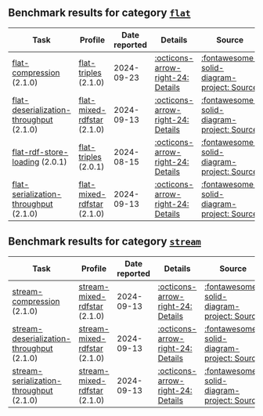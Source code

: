 ## Benchmark results for category [`flat`](https://w3id.org/riverbench/v/dev/categories/flat)

Task | Profile | Date reported | Details | Source
--- | --- | --- | --- | ---
[flat-compression](https://w3id.org/riverbench/v/dev/tasks/flat-compression) (2.1.0) | [flat-triples](https://w3id.org/riverbench/v/dev/profiles/flat-triples) (2.1.0) | 2024-09-23 | [:octicons-arrow-right-24: Details](https://w3id.org/riverbench/v/dev/tasks/flat-compression/results#RAaDz6WiML8abDQbql-cBmhS0s_oYWbOuXj4ieVRgP8D4) | [:fontawesome-solid-diagram-project: Source](https://w3id.org/np/RAaDz6WiML8abDQbql-cBmhS0s_oYWbOuXj4ieVRgP8D4)
[flat-deserialization-throughput](https://w3id.org/riverbench/v/dev/tasks/flat-deserialization-throughput) (2.1.0) | [flat-mixed-rdfstar](https://w3id.org/riverbench/v/dev/profiles/flat-mixed-rdfstar) (2.1.0) | 2024-09-13 | [:octicons-arrow-right-24: Details](https://w3id.org/riverbench/v/dev/tasks/flat-deserialization-throughput/results#RAtmEEd56vH0MPOZ5tXJJ6UZUKjbWd2EBnZRtXEFX5OnY) | [:fontawesome-solid-diagram-project: Source](https://w3id.org/np/RAtmEEd56vH0MPOZ5tXJJ6UZUKjbWd2EBnZRtXEFX5OnY)
[flat-rdf-store-loading](https://w3id.org/riverbench/v/dev/tasks/flat-rdf-store-loading) (2.0.1) | [flat-triples](https://w3id.org/riverbench/v/dev/profiles/flat-triples) (2.0.1) | 2024-08-15 | [:octicons-arrow-right-24: Details](https://w3id.org/riverbench/v/dev/tasks/flat-rdf-store-loading/results#RAyFZlqsYQ_w-j5cah_gI8WBIZxiVSM4ocWHD_tnyjLxs) | [:fontawesome-solid-diagram-project: Source](https://w3id.org/np/RAyFZlqsYQ_w-j5cah_gI8WBIZxiVSM4ocWHD_tnyjLxs)
[flat-serialization-throughput](https://w3id.org/riverbench/v/dev/tasks/flat-serialization-throughput) (2.1.0) | [flat-mixed-rdfstar](https://w3id.org/riverbench/v/dev/profiles/flat-mixed-rdfstar) (2.1.0) | 2024-09-13 | [:octicons-arrow-right-24: Details](https://w3id.org/riverbench/v/dev/tasks/flat-serialization-throughput/results#RAp7uZ1ny8ycRNBgUPN7Kad_P3i2kolRTMxb8T29L3wBs) | [:fontawesome-solid-diagram-project: Source](https://w3id.org/np/RAp7uZ1ny8ycRNBgUPN7Kad_P3i2kolRTMxb8T29L3wBs)


## Benchmark results for category [`stream`](https://w3id.org/riverbench/v/dev/categories/stream)

Task | Profile | Date reported | Details | Source
--- | --- | --- | --- | ---
[stream-compression](https://w3id.org/riverbench/v/dev/tasks/stream-compression) (2.1.0) | [stream-mixed-rdfstar](https://w3id.org/riverbench/v/dev/profiles/stream-mixed-rdfstar) (2.1.0) | 2024-09-13 | [:octicons-arrow-right-24: Details](https://w3id.org/riverbench/v/dev/tasks/stream-compression/results#RAGrE5KKZf4FeAAu7MoaIWBQmgave7TLS_9LNu9vZi-_M) | [:fontawesome-solid-diagram-project: Source](https://w3id.org/np/RAGrE5KKZf4FeAAu7MoaIWBQmgave7TLS_9LNu9vZi-_M)
[stream-deserialization-throughput](https://w3id.org/riverbench/v/dev/tasks/stream-deserialization-throughput) (2.1.0) | [stream-mixed-rdfstar](https://w3id.org/riverbench/v/dev/profiles/stream-mixed-rdfstar) (2.1.0) | 2024-09-13 | [:octicons-arrow-right-24: Details](https://w3id.org/riverbench/v/dev/tasks/stream-deserialization-throughput/results#RAvhuNcn-wJqqlt62ICv5Z5mjCGcZTFMV8U7CNWeOPjTo) | [:fontawesome-solid-diagram-project: Source](https://w3id.org/np/RAvhuNcn-wJqqlt62ICv5Z5mjCGcZTFMV8U7CNWeOPjTo)
[stream-serialization-throughput](https://w3id.org/riverbench/v/dev/tasks/stream-serialization-throughput) (2.1.0) | [stream-mixed-rdfstar](https://w3id.org/riverbench/v/dev/profiles/stream-mixed-rdfstar) (2.1.0) | 2024-09-13 | [:octicons-arrow-right-24: Details](https://w3id.org/riverbench/v/dev/tasks/stream-serialization-throughput/results#RA96VtFAKh_eRMsdKoLC3DHs6d-py8FOihFHFhFSQH48U) | [:fontawesome-solid-diagram-project: Source](https://w3id.org/np/RA96VtFAKh_eRMsdKoLC3DHs6d-py8FOihFHFhFSQH48U)


